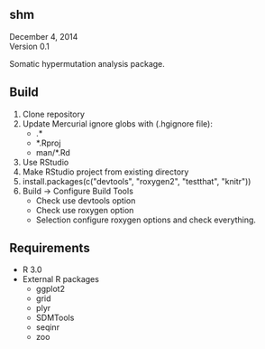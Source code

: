shm
-------------------------------------------------------------------------------
December 4, 2014  
Version 0.1

Somatic hypermutation analysis package.

Build
-------------------------------------------------------------------------------
1. Clone repository
2. Update Mercurial ignore globs with (.hgignore file):
    * .*
    * *.Rproj
    * man/*.Rd
3. Use RStudio
4. Make RStudio project from existing directory
5. install.packages(c("devtools", "roxygen2", "testthat", "knitr"))
6. Build -> Configure Build Tools
    * Check use devtools option
    * Check use roxygen option
    * Selection configure roxygen options and check everything.

Requirements
-------------------------------------------------------------------------------
* R 3.0
* External R packages
    - ggplot2
    - grid
    - plyr
    - SDMTools
    - seqinr
    - zoo